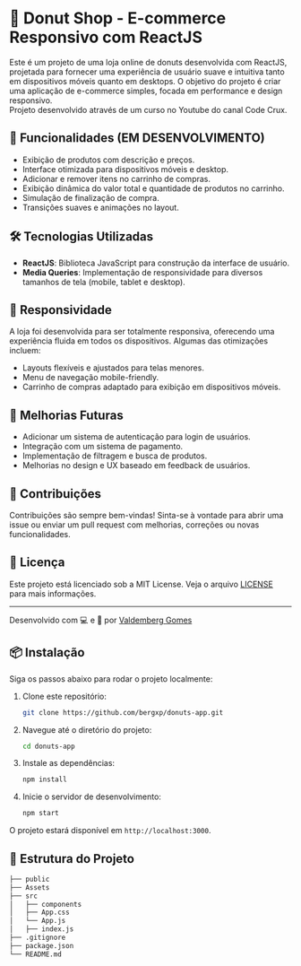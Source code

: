 # 🍩 Donut Shop - E-commerce Responsivo com ReactJS

Este é um projeto de uma loja online de donuts desenvolvida com ReactJS, projetada para fornecer uma experiência de usuário suave e intuitiva tanto em dispositivos móveis quanto em desktops. O objetivo do projeto é criar uma aplicação de e-commerce simples, focada em performance e design responsivo.  
Projeto desenvolvido através de um curso no Youtube do canal Code Crux.

## 🌟 Funcionalidades (EM DESENVOLVIMENTO)

- Exibição de produtos com descrição e preços.
- Interface otimizada para dispositivos móveis e desktop.
- Adicionar e remover itens no carrinho de compras.
- Exibição dinâmica do valor total e quantidade de produtos no carrinho.
- Simulação de finalização de compra.
- Transições suaves e animações no layout.

## 🛠️ Tecnologias Utilizadas

- **ReactJS**: Biblioteca JavaScript para construção da interface de usuário.
- **Media Queries**: Implementação de responsividade para diversos tamanhos de tela (mobile, tablet e desktop).

## 📱 Responsividade

A loja foi desenvolvida para ser totalmente responsiva, oferecendo uma experiência fluida em todos os dispositivos. Algumas das otimizações incluem:

- Layouts flexíveis e ajustados para telas menores.
- Menu de navegação mobile-friendly.
- Carrinho de compras adaptado para exibição em dispositivos móveis.

## 🚀 Melhorias Futuras

- Adicionar um sistema de autenticação para login de usuários.
- Integração com um sistema de pagamento.
- Implementação de filtragem e busca de produtos.
- Melhorias no design e UX baseado em feedback de usuários.

## 🤝 Contribuições

Contribuições são sempre bem-vindas! Sinta-se à vontade para abrir uma issue ou enviar um pull request com melhorias, correções ou novas funcionalidades.

## 📄 Licença

Este projeto está licenciado sob a MIT License. Veja o arquivo [LICENSE](./LICENSE) para mais informações.

---

Desenvolvido com 💻 e 🍩 por [Valdemberg Gomes](https://github.com/bergxp)

## 📦 Instalação

Siga os passos abaixo para rodar o projeto localmente:

1. Clone este repositório:
    ```bash
    git clone https://github.com/bergxp/donuts-app.git
    ```

2. Navegue até o diretório do projeto:
    ```bash
    cd donuts-app
    ```

3. Instale as dependências:
    ```bash
    npm install
    ```

4. Inicie o servidor de desenvolvimento:
    ```bash
    npm start
    ```

O projeto estará disponível em `http://localhost:3000`.

## 📁 Estrutura do Projeto

```bash
├── public
├── Assets
├── src
│   ├── components
│   ├── App.css
│   └── App.js
│   ├── index.js
├── .gitignore
├── package.json
└── README.md



